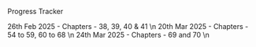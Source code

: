 Progress Tracker

26th Feb 2025 - Chapters - 38, 39, 40 & 41 \n
20th Mar 2025 - Chapters - 54 to 59, 60 to 68 \n
24th Mar 2025 - Chapters - 69 and 70 \n
